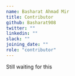 ```yaml
---
name: Basharat Ahmad Mir
title: Contributor
github: Basharat908
twitter: ""
linkedin: ""
slack: ""
joining_date: ""
role: "contributor"
---
```


Still waiting for this
